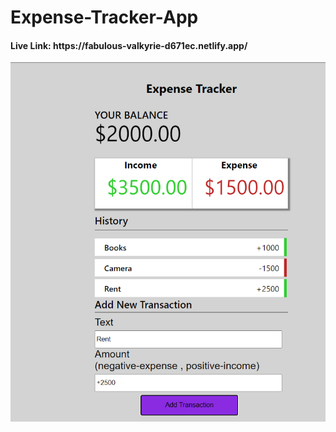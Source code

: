 # Expense-Tracker-App

<h4>Live Link: <a>https://fabulous-valkyrie-d671ec.netlify.app/</a></h4>

<img src = "img.png">